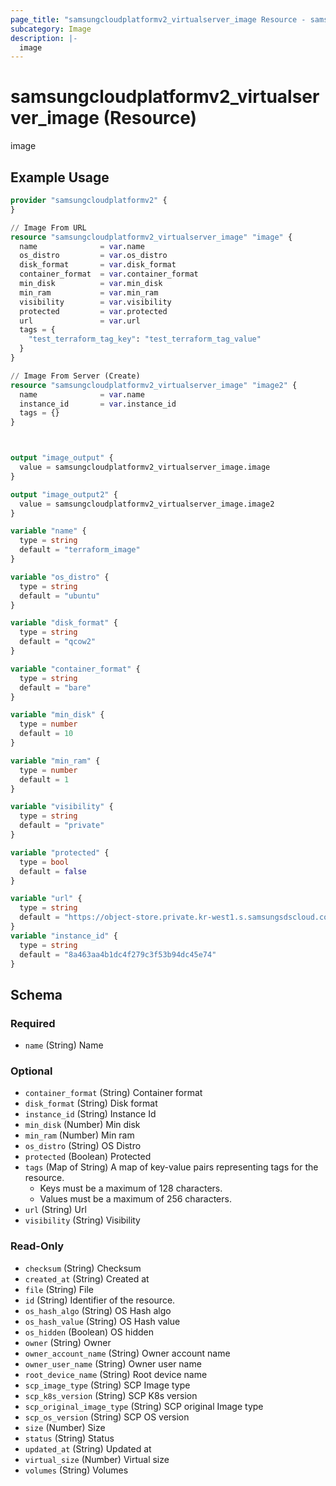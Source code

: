 ```yaml
---
page_title: "samsungcloudplatformv2_virtualserver_image Resource - samsungcloudplatformv2"
subcategory: Image
description: |-
  image
---
```


# samsungcloudplatformv2_virtualserver_image (Resource)

image

## Example Usage

```terraform
provider "samsungcloudplatformv2" {
}

// Image From URL
resource "samsungcloudplatformv2_virtualserver_image" "image" {
  name              = var.name
  os_distro         = var.os_distro
  disk_format       = var.disk_format
  container_format  = var.container_format
  min_disk          = var.min_disk
  min_ram           = var.min_ram
  visibility        = var.visibility
  protected         = var.protected
  url               = var.url
  tags = {
    "test_terraform_tag_key": "test_terraform_tag_value"
  }
}

// Image From Server (Create)
resource "samsungcloudplatformv2_virtualserver_image" "image2" {
  name              = var.name
  instance_id       = var.instance_id
  tags = {}
}



output "image_output" {
  value = samsungcloudplatformv2_virtualserver_image.image
}

output "image_output2" {
  value = samsungcloudplatformv2_virtualserver_image.image2
}

variable "name" {
  type = string
  default = "terraform_image"
}

variable "os_distro" {
  type = string
  default = "ubuntu"
}

variable "disk_format" {
  type = string
  default = "qcow2"
}

variable "container_format" {
  type = string
  default = "bare"
}

variable "min_disk" {
  type = number
  default = 10
}

variable "min_ram" {
  type = number
  default = 1
}

variable "visibility" {
  type = string
  default = "private"
}

variable "protected" {
  type = bool
  default = false
}

variable "url" {
  type = string
  default = "https://object-store.private.kr-west1.s.samsungsdscloud.com/8a463aa4b1dc4f279c3f53b94dc45e74:terraformvm/ubuntu.qcow2"
}
variable "instance_id" {
  type = string
  default = "8a463aa4b1dc4f279c3f53b94dc45e74"
}
```

<!-- schema generated by tfplugindocs -->
## Schema

### Required

- `name` (String) Name

### Optional

- `container_format` (String) Container format
- `disk_format` (String) Disk format
- `instance_id` (String) Instance Id
- `min_disk` (Number) Min disk
- `min_ram` (Number) Min ram
- `os_distro` (String) OS Distro
- `protected` (Boolean) Protected
- `tags` (Map of String) A map of key-value pairs representing tags for the resource.
  - Keys must be a maximum of 128 characters.
  - Values must be a maximum of 256 characters.
- `url` (String) Url
- `visibility` (String) Visibility

### Read-Only

- `checksum` (String) Checksum
- `created_at` (String) Created at
- `file` (String) File
- `id` (String) Identifier of the resource.
- `os_hash_algo` (String) OS Hash algo
- `os_hash_value` (String) OS Hash value
- `os_hidden` (Boolean) OS hidden
- `owner` (String) Owner
- `owner_account_name` (String) Owner account name
- `owner_user_name` (String) Owner user name
- `root_device_name` (String) Root device name
- `scp_image_type` (String) SCP Image type
- `scp_k8s_version` (String) SCP K8s version
- `scp_original_image_type` (String) SCP original Image type
- `scp_os_version` (String) SCP OS version
- `size` (Number) Size
- `status` (String) Status
- `updated_at` (String) Updated at
- `virtual_size` (Number) Virtual size
- `volumes` (String) Volumes
